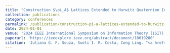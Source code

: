 ```yaml
---
title: "Construction $\pi_A$ Lattices Extended to Hurwitz Quaternion Integers"
collection: publications
category: conferences
permalink: /publication/construction-pi-a-lattices-extended-to-hurwitz-quaternion-integers
date: 2024-01-01
venue: '2024 IEEE International Symposium on Information Theory (ISIT)'
paperurl: 'https://ieeexplore.ieee.org/abstract/document/10619280'
citation: 'Juliana G. F. Souza, Sueli I. R. Costa, Cong Ling. "<a href="https://ieeexplore.ieee.org/abstract/document/10619280">Construction $\pi_A$ Lattices Extended to Hurwitz Quaternion Integers</a>", <i>2024 IEEE International Symposium on Information Theory (ISIT)</i>, pp. 2186-2191, Jan. 2024.'
---
```

